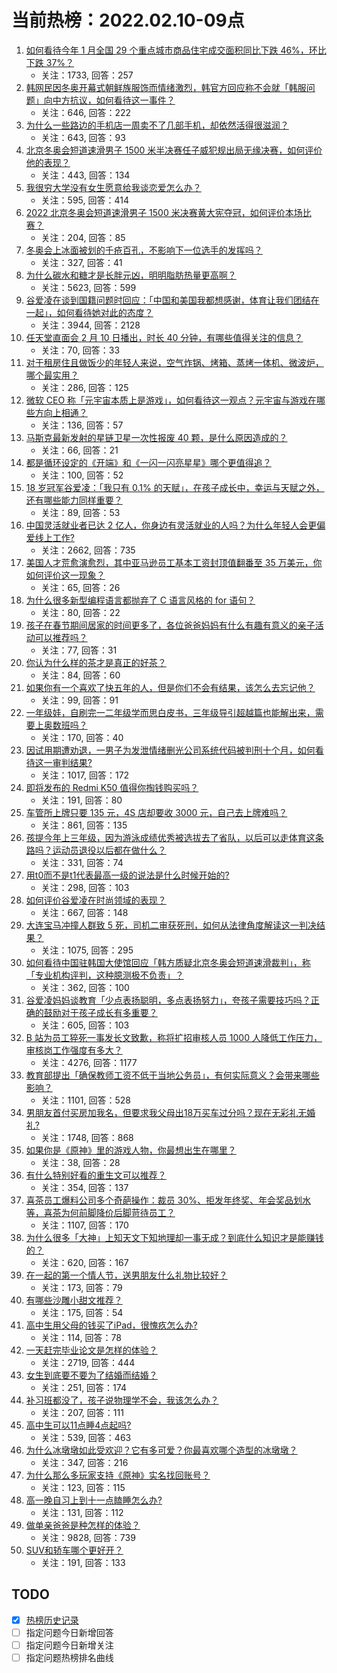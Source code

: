 # 当前热榜：2022.02.10-09点
1. [如何看待今年 1 月全国 29 个重点城市商品住宅成交面积同比下跌 46%，环比下跌 37%？](https://www.zhihu.com/question/515381264)
    * 关注：1733, 回答：257
2. [韩网民因冬奥开幕式朝鲜族服饰而情绪激烈，韩官方回应称不会就「韩服问题」向中方抗议，如何看待这一事件？](https://www.zhihu.com/question/515557157)
    * 关注：646, 回答：222
3. [为什么一些路边的手机店一周卖不了几部手机，却依然活得很滋润？](https://www.zhihu.com/question/442804025)
    * 关注：643, 回答：93
4. [北京冬奥会短道速滑男子 1500 米半决赛任子威犯规出局无缘决赛，如何评价他的表现？](https://www.zhihu.com/question/515606332)
    * 关注：443, 回答：134
5. [我很穷大学没有女生愿意给我谈恋爱怎么办？](https://www.zhihu.com/question/513274115)
    * 关注：595, 回答：414
6. [2022 北京冬奥会短道速滑男子 1500 米决赛黄大宪夺冠，如何评价本场比赛？](https://www.zhihu.com/question/515631515)
    * 关注：204, 回答：85
7. [冬奥会上冰面被划的千疮百孔，不影响下一位选手的发挥吗？](https://www.zhihu.com/question/514693761)
    * 关注：327, 回答：41
8. [为什么碳水和糖才是长胖元凶，明明脂肪热量更高啊？](https://www.zhihu.com/question/406770433)
    * 关注：5623, 回答：599
9. [谷爱凌在谈到国籍问题时回应：「中国和美国我都想感谢，体育让我们团结在一起」，如何看待她对此的态度？](https://www.zhihu.com/question/515466392)
    * 关注：3944, 回答：2128
10. [任天堂直面会 2 月 10 日播出，时长 40 分钟，有哪些值得关注的信息？](https://www.zhihu.com/question/515530118)
    * 关注：70, 回答：33
11. [对于租房住且做饭少的年轻人来说，空气炸锅、烤箱、蒸烤一体机、微波炉，哪个最实用？](https://www.zhihu.com/question/515562533)
    * 关注：286, 回答：125
12. [微软 CEO 称「元宇宙本质上是游戏」，如何看待这一观点？元宇宙与游戏在哪些方向上相通？](https://www.zhihu.com/question/515393478)
    * 关注：136, 回答：57
13. [马斯克最新发射的星链卫星一次性报废 40 颗，是什么原因造成的？](https://www.zhihu.com/question/515547112)
    * 关注：66, 回答：21
14. [都是循环设定的《开端》和《一闪一闪亮星星》哪个更值得追？](https://www.zhihu.com/question/513918288)
    * 关注：100, 回答：52
15. [18 岁冠军谷爱凌：「我只有 0.1% 的天赋」，在孩子成长中，幸运与天赋之外，还有哪些能力同样重要？](https://www.zhihu.com/question/515375033)
    * 关注：89, 回答：53
16. [中国灵活就业者已达 2 亿人，你身边有灵活就业的人吗？为什么年轻人会更偏爱线上工作?](https://www.zhihu.com/question/515556025)
    * 关注：2662, 回答：735
17. [美国人才荒愈演愈烈，其中亚马逊员工基本工资封顶值翻番至 35 万美元，你如何评价这一现象？](https://www.zhihu.com/question/515419064)
    * 关注：65, 回答：26
18. [为什么很多新型编程语言都抛弃了 C 语言风格的 for 语句？](https://www.zhihu.com/question/514703344)
    * 关注：80, 回答：22
19. [孩子在春节期间居家的时间更多了，各位爸爸妈妈有什么有趣有意义的亲子活动可以推荐吗？](https://www.zhihu.com/question/511757419)
    * 关注：77, 回答：31
20. [你认为什么样的茶才是真正的好茶？](https://www.zhihu.com/question/502448189)
    * 关注：84, 回答：60
21. [如果你有一个喜欢了快五年的人，但是你们不会有结果，该怎么去忘记他？](https://www.zhihu.com/question/514978841)
    * 关注：99, 回答：91
22. [一年级娃，自刷完一二年级学而思白皮书，三年级导引超越篇也能解出来，需要上奥数班吗？](https://www.zhihu.com/question/463998361)
    * 关注：170, 回答：40
23. [因试用期遭劝退，一男子为发泄情绪删光公司系统代码被判刑十个月，如何看待这一审判结果?](https://www.zhihu.com/question/515566834)
    * 关注：1017, 回答：172
24. [即将发布的 Redmi K50 值得你掏钱购买吗？](https://www.zhihu.com/question/513282041)
    * 关注：191, 回答：80
25. [车管所上牌只要 135 元，4S 店却要收 3000 元，自己去上牌难吗？](https://www.zhihu.com/question/332129046)
    * 关注：861, 回答：135
26. [孩提今年上三年级，因为游泳成绩优秀被选拔去了省队，以后可以走体育这条路吗？运动员退役以后都在做什么？](https://www.zhihu.com/question/504961753)
    * 关注：331, 回答：74
27. [用t0而不是t1代表最高一级的说法是什么时候开始的?](https://www.zhihu.com/question/514742906)
    * 关注：298, 回答：103
28. [如何评价谷爱凌在时尚领域的表现？](https://www.zhihu.com/question/515373352)
    * 关注：667, 回答：148
29. [大连宝马冲撞人群致 5 死，司机二审获死刑，如何从法律角度解读这一判决结果？](https://www.zhihu.com/question/515545591)
    * 关注：1075, 回答：295
30. [如何看待中国驻韩国大使馆回应「韩方质疑北京冬奥会短道速滑裁判」，称「专业机构评判，这种臆测极不负责」？](https://www.zhihu.com/question/515596314)
    * 关注：362, 回答：100
31. [谷爱凌妈妈谈教育「少点表扬聪明，多点表扬努力」，夸孩子需要技巧吗？正确的鼓励对于孩子成长有多重要？](https://www.zhihu.com/question/515368798)
    * 关注：605, 回答：103
32. [B 站为员工猝死一事发长文致歉，称将扩招审核人员 1000 人降低工作压力，审核岗工作强度有多大？](https://www.zhihu.com/question/515463666)
    * 关注：4276, 回答：1177
33. [教育部提出「确保教师工资不低于当地公务员」，有何实际意义？会带来哪些影响？](https://www.zhihu.com/question/515512184)
    * 关注：1101, 回答：528
34. [男朋友首付买房加我名，但要求我父母出18万买车过分吗？现在无彩礼无婚礼?](https://www.zhihu.com/question/515315116)
    * 关注：1748, 回答：868
35. [如果你是《原神》里的游戏人物，你最想出生在哪里？](https://www.zhihu.com/question/515087920)
    * 关注：38, 回答：28
36. [有什么特别好看的重生文可以推荐？](https://www.zhihu.com/question/379851760)
    * 关注：354, 回答：137
37. [喜茶员工爆料公司多个奇葩操作：裁员 30%、拒发年终奖、年会奖品划水等，喜茶为何前脚降价后脚苛待员工？](https://www.zhihu.com/question/513962750)
    * 关注：1107, 回答：170
38. [为什么很多「大神」上知天文下知地理却一事无成？到底什么知识才是能赚钱的？](https://www.zhihu.com/question/514714152)
    * 关注：620, 回答：167
39. [在一起的第一个情人节，送男朋友什么礼物比较好？](https://www.zhihu.com/question/442756795)
    * 关注：173, 回答：79
40. [有哪些沙雕小甜文推荐？](https://www.zhihu.com/question/432409633)
    * 关注：175, 回答：54
41. [高中生用父母的钱买了iPad，很愧疚怎么办?](https://www.zhihu.com/question/515454741)
    * 关注：114, 回答：78
42. [一天赶完毕业论文是怎样的体验？](https://www.zhihu.com/question/30214136)
    * 关注：2719, 回答：444
43. [女生到底要不要为了结婚而结婚？](https://www.zhihu.com/question/515533321)
    * 关注：251, 回答：174
44. [补习班都没了，孩子说物理学不会，我该怎么办？](https://www.zhihu.com/question/511488896)
    * 关注：207, 回答：111
45. [高中生可以11点睡4点起吗?](https://www.zhihu.com/question/510133397)
    * 关注：539, 回答：463
46. [为什么冰墩墩如此受欢迎？它有多可爱？你最喜欢哪个造型的冰墩墩？](https://www.zhihu.com/question/515095104)
    * 关注：347, 回答：216
47. [为什么那么多玩家支持《原神》实名找回账号？](https://www.zhihu.com/question/514452563)
    * 关注：123, 回答：115
48. [高一晚自习上到十一点瞌睡怎么办?](https://www.zhihu.com/question/515028879)
    * 关注：131, 回答：112
49. [做单亲爸爸是种怎样的体验？](https://www.zhihu.com/question/296600349)
    * 关注：9828, 回答：739
50. [SUV和轿车哪个更好开？](https://www.zhihu.com/question/511138544)
    * 关注：191, 回答：133
## TODO
* [x] [热榜历史记录](hot_history/AllHot.md)
* [ ] 指定问题今日新增回答
* [ ] 指定问题今日新增关注
* [ ] 指定问题热榜排名曲线
